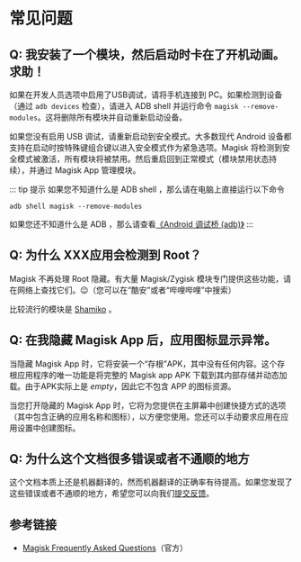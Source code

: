 # 常见问题

## Q: 我安装了一个模块，然后启动时卡在了开机动画。求助！

如果在开发人员选项中启用了USB调试，请将手机连接到 PC。如果检测到设备（通过 `adb devices` 检查），请进入 ADB shell 并运行命令 `magisk --remove-modules`。这将删除所有模块并自动重新启动设备。

如果您没有启用 USB 调试，请重新启动到安全模式。大多数现代 Android 设备都支持在启动时按特殊键组合键以进入安全模式作为紧急选项。Magisk 将检测到安全模式被激活，所有模块将被禁用。然后重启回到正常模式（模块禁用状态持续），并通过 Magisk App 管理模块。

::: tip 提示
如果您不知道什么是 ADB shell ，那么请在电脑上直接运行以下命令

``` shell
adb shell magisk --remove-modules
```

如果您还不知道什么是 ADB ，那么请查看[《Android 调试桥 (adb)》](https://developer.android.google.cn/studio/command-line/adb?hl=zh-cn)
:::

## Q: 为什么 XXX应用会检测到 Root？

Magisk 不再处理 Root 隐藏。有大量 Magisk/Zygisk 模块专门提供这些功能，请在网络上查找它们。😉（您可以在“酷安”或者“哔哩哔哩”中搜索）

比较流行的模块是 [Shamiko](https://github.com/LSPosed/LSPosed.github.io/releases/latest) 。

## Q: 在我隐藏 Magisk App 后，应用图标显示异常。

当隐藏 Magisk App 时，它将安装一个“存根”APK，其中没有任何内容。这个存根应用程序的唯一功能是将完整的 Magisk app APK 下载到其内部存储并动态加载。由于APK实际上是 _empty_，因此它不包含 APP 的图标资源。

当您打开隐藏的 Magisk App 时，它将为您提供在主屏幕中创建快捷方式的选项（其中包含正确的应用名称和图标），以方便您使用。您还可以手动要求应用在应用设置中创建图标。

## Q: 为什么这个文档很多错误或者不通顺的地方

这个文档本质上还是机器翻译的，然而机器翻译的正确率有待提高。如果您发现了这些错误或者不通顺的地方，希望您可以向我们[提交反馈](https://gitee.com/Jesse205/magisk-chinese-document/issues)。

## 参考链接

* [Magisk Frequently Asked Questions](https://topjohnwu.github.io/Magisk/faq.html)（官方）
